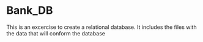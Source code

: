 # Bank_DB
This is an excercise to create a relational database. It includes the files with the data that will conform the database
